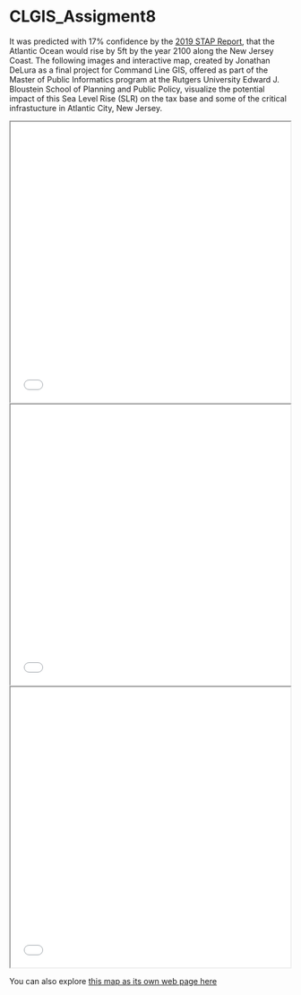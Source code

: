 # CLGIS_Assigment8

It was predicted with 17% confidence by the [2019 STAP Report](https://climatechange.rutgers.edu/resources/climate-change-and-new-jersey/nj-sea-level-rise-reports), that the Atlantic Ocean would rise by 5ft by the year 2100 along the New Jersey Coast. The following images and interactive map, created by Jonathan DeLura as a final project for Command Line GIS, offered as part of the Master of Public Informatics program at the Rutgers University Edward J. Bloustein School of Planning and Public Policy, visualize the potential impact of this Sea Level Rise (SLR) on the tax base and some of the critical infrastucture in Atlantic City, New Jersey.

<iframe src="Atlantic_City_5ft_SLR.pdf" width = "500" height = "500"></iframe>

<iframe src="Atlantic_City_Parcel_Census_BG.pdf" width = "500" height = "500"></iframe>

<iframe src="Atlantic_City_5ft_SLR.html" width = "500" height = "500"></iframe>

You can also explore [this map as its own web page here](Atlantic_City_5ft_SLR.html)

